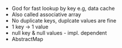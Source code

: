 - God for fast lookup by key e.g, data cache
- Also called associative array
- No duplicate keys, duplcate values are fine
- 1 key -> 1 value
- null key & null values - impl. dependent
- AbstractMap